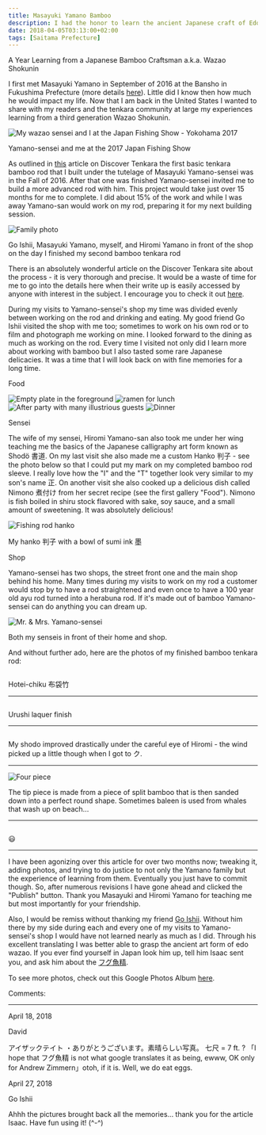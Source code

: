 ```yaml
---
title: Masayuki Yamano Bamboo
description: I had the honor to learn the ancient Japanese craft of Edo Wazao from the third generation craftsman Masayuki Yamano. Over a period of two years he took me through every stage of building my own bamboo tenkara fishing rod...
date: 2018-04-05T03:13:00+02:00
tags: [Saitama Prefecture]
---
```

<div class="text-lg mt-2">
<p class="mb-2 font-semibold text-center text-red-500">A Year Learning from a Japanese Bamboo Craftsman a.k.a. Wazao Shokunin</p>

<p class="mt-2 mb-2">I first met Masayuki Yamano in September of 2016 at the Bansho in Fukushima Prefecture (more details <a href="https://www.fallfishtenkara.com/exploring-aizu/" target="_blank" rel="noopener noreferrer" class="text-red-500 hover:bg-red-500 hover:text-white">here</a>). Little did I know then how much he would impact my life. Now that I am back in the United States I wanted to share with my readers and the tenkara community at large my experiences learning from a third generation Wazao Shokunin.</p>

<div class="w-8/12 mx-auto">
<img class="rounded-lg shadow-lg" src="https://fallfish-tenkara-images.s3-us-west-1.amazonaws.com/FfT+-+Yamano+Bamboo/masayuki-yamano-bamboo-craftsman-tokyo-japan-fishing-rod-japan-fishing-show.jpg" alt="My wazao sensei and I at the Japan Fishing Show - Yokohama 2017" />
<p class="italic text-center">Yamano-sensei and me at the 2017 Japan Fishing Show</p>
</div>

<p class="mt-2 mb-2">As outlined in <a href="http://www.discovertenkara.com/blog/blog-31.html" target="_blank" rel="noopener noreferrer" class="text-red-500 hover:bg-red-500 hover:text-white">this</a> article on Discover Tenkara the first basic tenkara bamboo rod that I built under the tutelage of Masayuki Yamano-sensei was in the Fall of 2016. After that one was finished Yamano-sensei invited me to build a more advanced rod with him. This project would take just over 15 months for me to complete. I did about 15% of the work and while I was away Yamano-san would work on my rod, preparing it for my next building session.</p>

<div class="w-8/12 mx-auto">
<img class="rounded-lg shadow-lg" src="https://fallfish-tenkara-images.s3-us-west-1.amazonaws.com/FfT+-+Yamano+Bamboo/masayuki-yamano-bamboo-craftsman-tokyo-japan-fishing-rod-go-ishii-1024x768.jpg" alt="Family photo" />
<p class="italic text-center">Go Ishii, Masayuki Yamano, myself, and Hiromi Yamano in front of the shop on the day I finished my second bamboo tenkara rod</p>
</div>

<p class="mt-2 mb-2">There is an absolutely wonderful article on the Discover Tenkara site about the process - it is very thorough and precise. It would be a waste of time for me to go into the details here when their write up is easily accessed by anyone with interest in the subject. I encourage you to check it out <a href="http://www.discovertenkara.com/bamboo-tenkara-rod.html" target="_blank" rel="noopener noreferrer" class="text-red-500 hover:bg-red-500 hover:text-white">here</a>.</p>

<p class="mt-2 mb-2">During my visits to Yamano-sensei's shop my time was divided evenly between working on the rod and drinking and eating. My good friend Go Ishii visited the shop with me too; sometimes to work on his own rod or to film and photograph me working on mine. I looked forward to the dining as much as working on the rod. Every time I visited not only did I learn more about working with bamboo but I also tasted some rare Japanese delicacies. It was a time that I will look back on with fine memories for a long time.</p>

<p class="mt-2 mb-2 font-semibold text-red-500 text-center">Food</p>

<img class="w-8/12 rounded-lg shadow-lg mx-auto" src="https://fallfish-tenkara-images.s3-us-west-1.amazonaws.com/FfT+-+Yamano+Bamboo/masayuki-yamano-bamboo-craftsman-tokyo-japan-fishing-rod-go-ishii-artsy.jpg" alt="Empty plate in the foreground" />

<img class="w-8/12 rounded-lg shadow-lg mx-auto" src="https://fallfish-tenkara-images.s3-us-west-1.amazonaws.com/FfT+-+Yamano+Bamboo/masayuki-yamano-bamboo-craftsman-tokyo-japan-fishing-rod-go-ishii-lunch.jpg" alt="ramen for lunch" />

<img class="w-8/12 rounded-lg shadow-lg mx-auto" src="https://fallfish-tenkara-images.s3-us-west-1.amazonaws.com/FfT+-+Yamano+Bamboo/masayuki-yamano-bamboo-craftsman-tokyo-japan-fishing-rod-go-ishii-party.jpg" alt="After party with many illustrious guests" />

<img class="w-8/12 rounded-lg shadow-lg mx-auto" src="https://fallfish-tenkara-images.s3-us-west-1.amazonaws.com/FfT+-+Yamano+Bamboo/masayuki-yamano-bamboo-craftsman-tokyo-japan-fishing-rod-go-ishii-dinner.jpg" alt="Dinner" />

<p class="mt-2 mb-2 font-semibold text-red-500 text-center">Sensei</p>


<p class="mt-2 mb-2">The wife of my sensei, Hiromi Yamano-san also took me under her wing teaching me the basics of the Japanese calligraphy art form known as Shodö 書道. On my last visit she also made me a custom Hanko 判子 - see the photo below so that I could put my mark on my completed bamboo rod sleeve. I really love how the "I" and the "T" together look very similar to my son's name 正. On another visit she also cooked up a delicious dish called Nimono 煮付け from her secret recipe (see the first gallery "Food"). Nimono is fish boiled in shiru stock flavored with sake, soy sauce, and a small amount of sweetening. It was absolutely delicious!</p>

<div class="w-8/12 mx-auto">
<img class="rounded-lg shadow-lg" src="https://fallfish-tenkara-images.s3-us-west-1.amazonaws.com/FfT+-+Yamano+Bamboo/masayuki-yamano-bamboo-craftsman-tokyo-japan-fishing-rod-hanko-768x1024.jpg" alt="Fishing rod hanko" />
<p class="italic text-center">My hanko 判子 with a bowl of sumi ink 墨</p>
</div>

<p class="mt-2 mb-2 font-semibold text-red-500 text-center">Shop</p>

<p class="mt-2 mb-2">Yamano-sensei has two shops, the street front one and the main shop behind his home. Many times during my visits to work on my rod a customer would stop by to have a rod straightened and even once to have a 100 year old ayu rod turned into a herabuna rod. If it's made out of bamboo Yamano-sensei can do anything you can dream up.</p>

<div class="w-8/12 mx-auto">
<img class="rounded-lg shadow-lg" src="https://fallfish-tenkara-images.s3-us-west-1.amazonaws.com/FfT+-+Yamano+Bamboo/masayuki-yamano-bamboo-craftsman-tokyo-japan-fishing-rod-wife-shop-1024x768.jpg" alt="Mr. & Mrs. Yamano-sensei" />
<p class="italic text-center">Both my senseis in front of their home and shop.</p>
</div>

<p class="mt-2 mb-2">And without further ado, here are the photos of my finished bamboo tenkara rod:</p>

<div class="w-8/12 mx-auto mt-4 mb-4">
<img class="rounded-lg shadow-lg" src="https://fallfish-tenkara-images.s3-us-west-1.amazonaws.com/FfT+-+Yamano+Bamboo/edo-wazao-wazao-tenkara-japan-yamano-bamboo-hotei-chiku-768x1024.jpg" alt="" />
<p class="italic text-center">Hotei-chiku 布袋竹</p>
</div>

<hr />

<div class="w-8/12 mx-auto mt-4 mb-4">
<img class="rounded-lg shadow-lg" src="https://fallfish-tenkara-images.s3-us-west-1.amazonaws.com/FfT+-+Yamano+Bamboo/edo-wazao-wazao-tenkara-japan-yamano-bamboo-rod-tips-768x1024.jpg" alt="" />
<p class="italic text-center">Urushi laquer finish</p>
</div>

<hr />

<div class="w-8/12 mx-auto mt-4 mb-4">
<img class="rounded-lg shadow-lg" src="https://fallfish-tenkara-images.s3-us-west-1.amazonaws.com/FfT+-+Yamano+Bamboo/edo-wazao-wazao-tenkara-japan-yamano-bamboo-hanko-854x1024.jpg" alt="" />
<p class="italic text-center">My shodo improved drastically under the careful eye of Hiromi - the wind picked up a little though when I got to ク.</p>
</div>

<hr />

<div class="w-8/12 mx-auto mt-4 mb-4">
<img class="rounded-lg shadow-lg" src="https://fallfish-tenkara-images.s3-us-west-1.amazonaws.com/FfT+-+Yamano+Bamboo/edo-wazao-wazao-tenkara-japan-yamano-bamboo-four-piece-890x1024.jpg" alt="Four piece" />
<p class="italic text-center">The tip piece is made from a piece of split bamboo that is then sanded down into a perfect round shape. Sometimes baleen is used from whales that wash up on beach...</p>
</div>

<hr />

<div class="w-8/12 mx-auto mt-4 mb-4">
<img class="rounded-lg shadow-lg" src="https://fallfish-tenkara-images.s3-us-west-1.amazonaws.com/FfT+-+Yamano+Bamboo/edo-wazao-wazao-tenkara-japan-yamano-bamboo-785x1024.jpg" alt="" />
<p class="text-center">&#128515;</p>
</div>

<hr />

<p class="mt-2 mb-2">I have been agonizing over this article for over two months now; tweaking it, adding photos, and trying to do justice to not only the Yamano family but the experience of learning from them. Eventually you just have to commit though. So, after numerous revisions I have gone ahead and clicked the "Publish" button. Thank you Masayuki and Hiromi Yamano for teaching me but most importantly for your friendship.</p>

<p class="mt-2 mb-2">Also, I would be remiss without thanking my friend <a href="https://youtu.be/gKome67nHWQ" target="_blank" rel="noopener noreferrer" class="text-red-500 hover:bg-red-500 hover:text-white">Go Ishii</a>. Without him there by my side during each and every one of my visits to Yamano-sensei's shop I would have not learned nearly as much as I did. Through his excellent translating I was better able to grasp the ancient art form of edo wazao. If you ever find yourself in Japan look him up, tell him Isaac sent you, and ask him about the <a href="http://www.fallfishtenkara.com/wp-content/uploads/2018/04/Fugu-fish-sperm-milt-japan.jpg" target="_blank" rel="noopener noreferrer" class="text-red-500 hover:bg-red-500 hover:text-white">フグ魚精</a>.</p>

<p class="mt-2 mb-2 italic text-center font-semibold text-gray-400">To see more photos, check out this Google Photos Album <a href="https://photos.app.goo.gl/kf21M1bUV1G5wqam8" target="_blank" rel="noopener noreferrer" class="text-red-500 hover:bg-red-500 hover:text-white">here</a>.</p>

<p class="font-semibold">Comments:</p>
<hr>

<p class="text-sm font-mono text-gray-400 font-bold mt-2 ml-2">April 18, 2018</p>
<p class="text-sm font-mono text-gray-400 font-bold ml-4">David</p>
<p class="text-sm font-mono text-gray-400 italic ml-4">アイザックテイト ・ありがとうございます。素晴らしい写真。
七尺 = 7 ft. ?
「I hope that フグ魚精 is not what google translates it as being, ewww, OK only for Andrew Zimmern」otoh, if it is. Well, we do eat eggs.</p>

<p class="text-sm font-mono text-gray-400 font-bold mt-2 ml-2">April 27, 2018</p>
<p class="text-sm font-mono text-gray-400 font-bold ml-4">Go Ishii</p>
<p class="text-sm font-mono text-gray-400 italic ml-4">Ahhh the pictures brought back all the memories...  thank you for the article Isaac.
Have fun using it! (^-^)</p>



</div>
